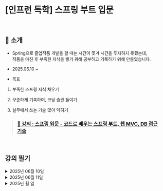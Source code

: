 # [인프런 독학] 스프링 부트 입문

<br>

## 🌟 소개

- Spring으로 졸업작품 개발을 할 때는 시간이 쫓겨 시간을 투자하지 못했는데, <br>
   작품을 마친 후 부족한 지식을 쌓기 위해 공부하고 기록하기 위해 만들었습니다.

- 2025.06.10 ~ 

- 목표

1. 부족한 스프링 지식 채우기

2. 꾸준하게 기록하며, 코딩 습관 들이기

3. 실무에서 쓰는 기술 많이 익히기

> ### [📁 강의 : 스프링 입문 - 코드로 배우는 스프링 부트, 웹 MVC, DB 접근 기술](https://www.inflearn.com/course/%EC%8A%A4%ED%94%84%EB%A7%81-%EC%9E%85%EB%AC%B8-%EC%8A%A4%ED%94%84%EB%A7%81%EB%B6%80%ED%8A%B8/dashboard) 


<br>

## 강의 필기

<details>
<summary> 2025년 06월 10일 </summary>

### 파트 6 : 빌드하고 실행하기
gradlew (clean) build -> 빌드

### 파트 9 : API
ResponseBody로 응답시 <br>
HttpMessageConverter로 전달  <br>
-> (객체면 -> JsonConverter / 문자열이면 -> StringConverter)

### 파트 12 : 회원 리포지토리 테스트 케이스 작성성
테스트 코드 작성 시  <br>
레포지토리에 저장소.clear로 메모리 초기화 메소드 생성  <br>
테스트 코드에서 @AfterEach로 메모리 초기화 메소드 추가  <br>
-> 각 테스트 코드 실행 후 메모리 초기화
 <br> <br>
TDD (테스트 코드 -> 실제 코드 작성)

리포지토리 작명 - 개발 용어 <br>
서비스 - 비즈니스 용어

ctrl + shift +alt + t 메소드 추출


### 파트 14 : 회원 서비스 테스트
ctrl + shift + t 테스트 케이스 만들기 <br>
ctrl + alt + v 생성자 생성 <br>
테스트 코드 메소드는 한글로 작성해도됨 <br>
given (생성) - when (값 주입) - then (검증) 주석

try catch 대체 예외 처리  <br>
assertThrows(IllegalStateException.class, ()-> memberService.join(member2));

@BeforeEach를 통해서 <br>
MemberService와 Test 간 레포지토리 통일 (의존성 주입)

</details>

<details>
<summary> 2025년 06월 11일 </summary>

### 파트 : 15
@Service, @Controller, @Repository 등 각 클래스 상단에 작성해서 스프링 컨테이너에 등록 (싱글톤으로 등록- [유일하게 하나로] )
-> 모두 @Componet를 활용해서, 메인에서 컴포넌트 스캔이 발생함

@Autowired + 생성자 작성을 통해 의존성 주입
-> @RequiredArgsConstructor를 통해 두가지 작업 병합

### 파트 : 16
빈으로 직접 등록하기
@Configuration으로 등록된 SpringConfig에
각 클래스, 인터페이스(서비스, 레포지토리 등)를 @Bean으로 설정

사용 이유 : 정형화 되지 않거나, 추후에 구현 클래스를 수정해야하는 경우
설정 파일 일부만 수정하면 됨(생성자 주입 변경 메모리 레포지토리 -> 실제 레포지토리)
ex) 현재 메모리에 저장 -> 추후 DB 연동

의존 주입(필드 - 직접 필드에 @Autowired - 변경 불가로 비추/세터- setter로 주입 - public으로 노출됨/생성자 - 실행 이후 동적으로 변경될 일이 없음 추천)

</details>

<details>
<summary> 2025년 월 일 </summary>

</details>